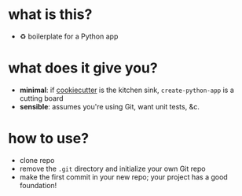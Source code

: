 # what is this?

* ♻️ boilerplate for a Python app

# what does it give you?

* __minimal__: if [cookiecutter](https://github.com/audreyr/cookiecutter) is the kitchen sink, `create-python-app` is a cutting board 
* __sensible__: assumes you're using Git, want unit tests, &c.

# how to use?

* clone repo
* remove the `.git` directory and initialize your own Git repo
* make the first commit in your new repo; your project has a good foundation!
